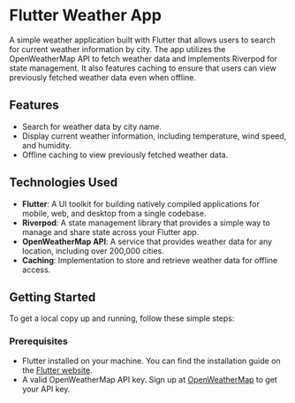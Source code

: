 # Flutter Weather App

A simple weather application built with Flutter that allows users to search for current weather information by city. The app utilizes the OpenWeatherMap API to fetch weather data and implements Riverpod for state management. It also features caching to ensure that users can view previously fetched weather data even when offline.

## Features

- Search for weather data by city name.
- Display current weather information, including temperature, wind speed, and humidity.
- Offline caching to view previously fetched weather data.

## Technologies Used

- **Flutter**: A UI toolkit for building natively compiled applications for mobile, web, and desktop from a single codebase.
- **Riverpod**: A state management library that provides a simple way to manage and share state across your Flutter app.
- **OpenWeatherMap API**: A service that provides weather data for any location, including over 200,000 cities.
- **Caching**: Implementation to store and retrieve weather data for offline access.

## Getting Started

To get a local copy up and running, follow these simple steps:

### Prerequisites

- Flutter installed on your machine. You can find the installation guide on the [Flutter website](https://flutter.dev/docs/get-started/install).
- A valid OpenWeatherMap API key. Sign up at [OpenWeatherMap](https://openweathermap.org/api) to get your API key.
